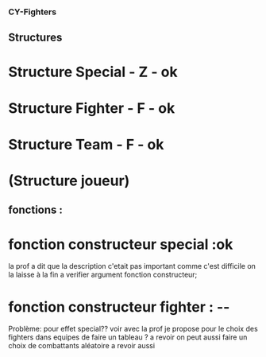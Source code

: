 ### CY-Fighters
## Structures
# Structure Special - Z - ok
# Structure Fighter - F - ok
# Structure Team - F - ok
# (Structure joueur) 
## fonctions  :
# fonction constructeur special :ok 
la prof a dit que la description c'etait pas important comme c'est difficile on la laisse à la fin
a verifier argument fonction constructeur;
# fonction constructeur fighter : --
Problème: pour effet special?? voir avec la prof 
je propose pour le choix des fighters dans equipes de faire un tableau ? a revoir 
on peut aussi faire un choix de combattants aléatoire a revoir aussi 


